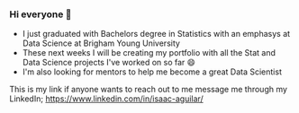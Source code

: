 ### Hi everyone 👋

<!--
**isaacaguilar97/isaacaguilar97** is a ✨ _special_ ✨ repository because its `README.md` (this file) appears on your GitHub profile.

Here are some ideas to get you started:

- 🔭 I’m currently working on ...
- 🌱 I’m currently learning ...
- 👯 I’m looking to collaborate on ...
- 🤔 I’m looking for help with ...
- 💬 Ask me about ...
- 📫 How to reach me: ...
- 😄 Pronouns: ...
- ⚡ Fun fact: ...
-->

- I just graduated with Bachelors degree in Statistics with an emphasys at Data Science at Brigham Young University
- These next weeks I will be creating my portfolio with all the Stat and Data Science projects I've worked on so far 😄
- I'm also looking for mentors to help me become a great Data Scientist

This is my link if anyone wants to reach out to me message me through my LinkedIn; https://www.linkedin.com/in/isaac-aguilar/
